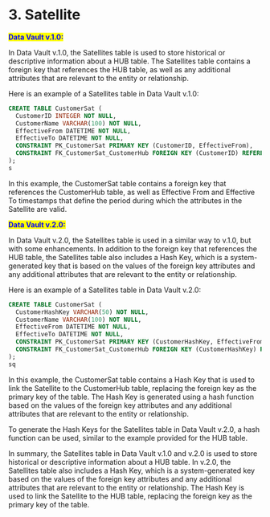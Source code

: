 # 3. Satellite

<mark style="color:blue;">**Data Vault v.1.0:**</mark>

In Data Vault v.1.0, the Satellites table is used to store historical or descriptive information about a HUB table. The Satellites table contains a foreign key that references the HUB table, as well as any additional attributes that are relevant to the entity or relationship.

Here is an example of a Satellites table in Data Vault v.1.0:

```sql
CREATE TABLE CustomerSat (
  CustomerID INTEGER NOT NULL,
  CustomerName VARCHAR(100) NOT NULL,
  EffectiveFrom DATETIME NOT NULL,
  EffectiveTo DATETIME NOT NULL,
  CONSTRAINT PK_CustomerSat PRIMARY KEY (CustomerID, EffectiveFrom),
  CONSTRAINT FK_CustomerSat_CustomerHub FOREIGN KEY (CustomerID) REFERENCES CustomerHub (CustomerID)
);
s
```

In this example, the CustomerSat table contains a foreign key that references the CustomerHub table, as well as Effective From and Effective To timestamps that define the period during which the attributes in the Satellite are valid.

<mark style="color:blue;">**Data Vault v.2.0:**</mark>

In Data Vault v.2.0, the Satellites table is used in a similar way to v.1.0, but with some enhancements. In addition to the foreign key that references the HUB table, the Satellites table also includes a Hash Key, which is a system-generated key that is based on the values of the foreign key attributes and any additional attributes that are relevant to the entity or relationship.

Here is an example of a Satellites table in Data Vault v.2.0:

```sql
CREATE TABLE CustomerSat (
  CustomerHashKey VARCHAR(50) NOT NULL,
  CustomerName VARCHAR(100) NOT NULL,
  EffectiveFrom DATETIME NOT NULL,
  EffectiveTo DATETIME NOT NULL,
  CONSTRAINT PK_CustomerSat PRIMARY KEY (CustomerHashKey, EffectiveFrom),
  CONSTRAINT FK_CustomerSat_CustomerHub FOREIGN KEY (CustomerHashKey) REFERENCES CustomerHub (CustomerHashKey)
);
sq
```

In this example, the CustomerSat table contains a Hash Key that is used to link the Satellite to the CustomerHub table, replacing the foreign key as the primary key of the table. The Hash Key is generated using a hash function based on the values of the foreign key attributes and any additional attributes that are relevant to the entity or relationship.

To generate the Hash Keys for the Satellites table in Data Vault v.2.0, a hash function can be used, similar to the example provided for the HUB table.

In summary, the Satellites table in Data Vault v.1.0 and v.2.0 is used to store historical or descriptive information about a HUB table. In v.2.0, the Satellites table also includes a Hash Key, which is a system-generated key based on the values of the foreign key attributes and any additional attributes that are relevant to the entity or relationship. The Hash Key is used to link the Satellite to the HUB table, replacing the foreign key as the primary key of the table.
